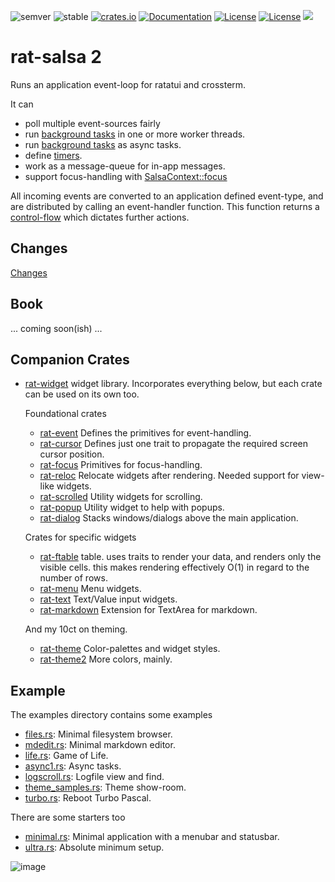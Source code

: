 ![semver](https://img.shields.io/badge/semver-☑-FFD700)
![stable](https://img.shields.io/badge/stability-stable-8A2BE2)
[![crates.io](https://img.shields.io/crates/v/rat-salsa.svg)](https://crates.io/crates/rat-salsa)
[![Documentation](https://docs.rs/rat-salsa/badge.svg)](https://docs.rs/rat-salsa)
[![License](https://img.shields.io/badge/license-MIT-blue.svg)](https://opensource.org/licenses/MIT)
[![License](https://img.shields.io/badge/license-APACHE-blue.svg)](https://www.apache.org/licenses/LICENSE-2.0)
![](https://tokei.rs/b1/github/thscharler/rat-salsa)

# rat-salsa 2

Runs an application event-loop for ratatui and crossterm.

It can

- poll multiple event-sources fairly
- run [background tasks](SalsaContext::spawn) in one or more worker threads.
- run [background tasks](SalsaContext::spawn_async) as async tasks.
- define [timers](SalsaContext::add_timer).
- work as a message-queue for in-app messages.
- support focus-handling with [SalsaContext::focus](SalsaContext::focus)

All incoming events are converted to an application defined event-type,
and are distributed by calling an event-handler function. This function
returns a [control-flow](Control) which dictates further actions.

## Changes

[Changes](https://github.com/thscharler/rat-salsa/blob/master/rat-salsa/changes.md)

## Book

... coming soon(ish) ...

## Companion Crates

* [rat-widget](https://docs.rs/rat-widget)
  widget library. Incorporates everything below, but each crate
  can be used on its own too.

  Foundational crates

    * [rat-event](https://docs.rs/rat-event)
      Defines the primitives for event-handling.
    * [rat-cursor](https://docs.rs/rat-cursor)
      Defines just one trait to propagate the required screen cursor position.
    * [rat-focus](https://docs.rs/rat-focus)
      Primitives for focus-handling.
    * [rat-reloc](https://docs.rs/rat-reloc)
      Relocate widgets after rendering. Needed support for view-like widgets.
    * [rat-scrolled](https://docs.rs/rat-scrolled)
      Utility widgets for scrolling.
    * [rat-popup](https://docs.rs/rat-popup)
      Utility widget to help with popups.
    * [rat-dialog](https:://docs.rs/rat-dialog)
      Stacks windows/dialogs above the main application.

  Crates for specific widgets

    * [rat-ftable](https://docs.rs/rat-ftable)
      table. uses traits to render your data, and renders only the visible cells.
      this makes rendering effectively O(1) in regard to the number of rows.
    * [rat-menu](https://docs.rs/rat-menu)
      Menu widgets.
    * [rat-text](https://docs.rs/rat-text)
      Text/Value input widgets.
    * [rat-markdown](https://docs.rs/rat-markdown)
      Extension for TextArea for markdown.

  And my 10ct on theming.

    * [rat-theme](https://docs.rs/rat-theme)
      Color-palettes and widget styles.
    * [rat-theme2](https://docs.rs/rat-theme2)
      More colors, mainly.

## Example

The examples directory contains some examples

- [files.rs][refFiles]: Minimal filesystem browser.
- [mdedit.rs][refMDEdit]: Minimal markdown editor.
- [life.rs][refLife]: Game of Life.
- [async1.rs][refAsync1]: Async tasks.
- [logscroll.rs][refLogscroll]: Logfile view and find.
- [theme_samples.rs][refThemeSamples]: Theme show-room.
- [turbo.rs][refTurbo]: Reboot Turbo Pascal.

There are some starters too

- [minimal.rs][refMinimal]: Minimal application with a menubar and statusbar.
- [ultra.rs][refUltra]: Absolute minimum setup.

![image][refFilesGif]


[refFilesGif]: https://github.com/thscharler/rat-salsa/blob/master/rat-salsa/files.gif?raw=true

[refMDEditGif]: https://github.com/thscharler/rat-salsa/blob/master/rat-salsa/mdedit.gif?raw=true

[refLife]: https://github.com/thscharler/rat-salsa/blob/master/rat-salsa/examples/life.rs

[refAsync1]: https://github.com/thscharler/rat-salsa/blob/master/rat-salsa/examples/async1.rs

[refLogscroll]: https://github.com/thscharler/rat-salsa/blob/master/rat-salsa/examples/logscroll.rs

[refThemeSamples]: https://github.com/thscharler/rat-salsa/blob/master/rat-salsa/examples/theme_samples.rs

[refTurbo]: https://github.com/thscharler/rat-salsa/blob/master/rat-salsa/examples/turbo.rs

[refMDEdit]: https://github.com/thscharler/rat-salsa/blob/master/rat-salsa/examples/mdedit.rs

[refFiles]: https://github.com/thscharler/rat-salsa/blob/master/rat-salsa/examples/files.rs

[refMinimal]: https://github.com/thscharler/rat-salsa/blob/master/rat-salsa/examples/minimal.rs

[refUltra]: https://github.com/thscharler/rat-salsa/blob/master/rat-salsa/examples/ultra.rs

[refRSBook]: https://thscharler.github.io/rat-salsa/




